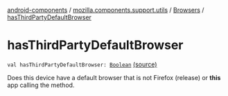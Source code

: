 [android-components](../../index.md) / [mozilla.components.support.utils](../index.md) / [Browsers](index.md) / [hasThirdPartyDefaultBrowser](./has-third-party-default-browser.md)

# hasThirdPartyDefaultBrowser

`val hasThirdPartyDefaultBrowser: `[`Boolean`](https://kotlinlang.org/api/latest/jvm/stdlib/kotlin/-boolean/index.html) [(source)](https://github.com/mozilla-mobile/android-components/blob/master/components/support/utils/src/main/java/mozilla/components/support/utils/Browsers.kt#L138)

Does this device have a default browser that is not Firefox (release) or **this** app calling the method.

